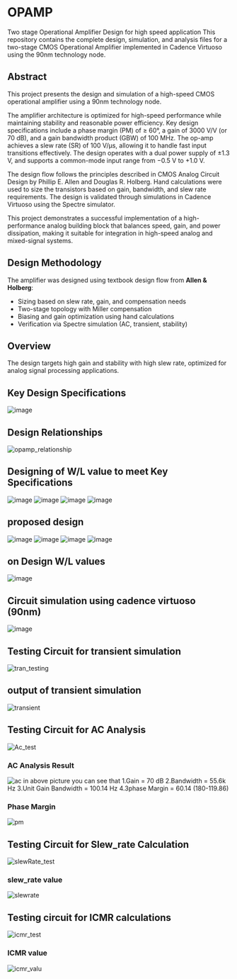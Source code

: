 # OPAMP

Two stage  Operational Amplifier Design for high speed application
This repository contains the complete design, simulation, and analysis files for a two-stage CMOS Operational Amplifier implemented in Cadence Virtuoso using the 90nm technology node.

## Abstract
This project presents the design and simulation of a high-speed CMOS operational amplifier using a 90nm technology node. 

The amplifier architecture is optimized for high-speed performance while maintaining stability and reasonable power efficiency. Key design specifications include a phase margin (PM) of ≥ 60°, a gain of 3000 V/V (or 70 dB), and a gain bandwidth product (GBW) of 100 MHz. The op-amp achieves a slew rate (SR) of 100 V/µs, allowing it to handle fast input transitions effectively. The design operates with a dual power supply of ±1.3 V, and supports a common-mode input range from −0.5 V to +1.0 V.

The design flow follows the principles described in CMOS Analog Circuit Design by Phillip E. Allen and Douglas R. Holberg. Hand calculations were used to size the transistors based on gain, bandwidth, and slew rate requirements. The design is validated through simulations in Cadence Virtuoso using the Spectre simulator.

This project demonstrates a successful implementation of a high-performance analog building block that balances speed, gain, and power dissipation, making it suitable for integration in high-speed analog and mixed-signal systems.

## Design Methodology

The amplifier was designed using textbook design flow from **Allen & Holberg**:
- Sizing based on slew rate, gain, and compensation needs
- Two-stage topology with Miller compensation
- Biasing and gain optimization using hand calculations
- Verification via Spectre simulation (AC, transient, stability)


## Overview

The design targets high gain and stability with high slew rate, optimized for analog signal processing applications. 


## Key Design Specifications
![image](https://github.com/user-attachments/assets/28eed64a-b9a2-4108-9077-8d5ebcf29c27)


## Design Relationships
![opamp_relationship ](https://github.com/user-attachments/assets/d930a3ac-0fb8-456b-a9d8-b2db3414aa9c)

## Designing  of W/L value to meet  Key Specifications
![image](https://github.com/user-attachments/assets/180280ea-d734-4af5-ac9c-8fc31ebf1fce)
![image](https://github.com/user-attachments/assets/73f64201-680a-4c8e-bb58-7c97781250a3)
![image](https://github.com/user-attachments/assets/c2db6ac8-1692-4f5e-8926-308deaaff9e8)
![image](https://github.com/user-attachments/assets/8e01e361-2eae-4003-9c7f-49ee30b0cd4f)
## proposed design
![image](https://github.com/user-attachments/assets/9e1352ba-eaae-421c-ab30-721ed51f6fab)
![image](https://github.com/user-attachments/assets/f72b6dc0-c6cc-4419-a123-17838f01cd88)
![image](https://github.com/user-attachments/assets/bd00e43d-05c3-4c75-94c0-b953379f0d55)
![image](https://github.com/user-attachments/assets/3d4a3183-5ef0-4749-b9d9-4600059fa453)

## on Design W/L values
![image](https://github.com/user-attachments/assets/ab131f1e-fcbf-41ef-a2fe-f8fd307ab73f)

## Circuit simulation using cadence virtuoso (90nm)
![image](https://github.com/user-attachments/assets/1b73b3fa-bf98-46ab-9e8a-7b468011d516)

## Testing Circuit for transient simulation
![tran_testing](https://github.com/user-attachments/assets/5ec532bc-c88a-43b2-a136-6b9d6e59745b)

## output of transient simulation
![transient](https://github.com/user-attachments/assets/9ab2e038-8fd5-4cd6-bf9c-f3c5b2ae2805)

## Testing Circuit for AC Analysis
![Ac_test](https://github.com/user-attachments/assets/17f41932-51c7-438f-97d5-da5a8e7b60b3)

### AC Analysis Result
![ac](https://github.com/user-attachments/assets/26e6cc2d-b9aa-4bf5-a882-d77efc79e93f)
in above picture you can see that 
1.Gain = 70 dB
2.Bandwidth = 55.6k Hz
3.Unit Gain Bandwidth = 100.14 Hz
4.3phase Margin = 60.14 (180-119.86)

### Phase Margin
![pm](https://github.com/user-attachments/assets/7300b731-9ddf-4618-a203-3f2ac1e40183)

## Testing Circuit for  Slew_rate Calculation
![slewRate_test](https://github.com/user-attachments/assets/9bb842cc-d52b-42c3-a38d-2499c442ced9)

### slew_rate value
![slewrate](https://github.com/user-attachments/assets/ee36561f-96c3-4ec4-9a5e-cbbb3c68acb7)

## Testing circuit for ICMR calculations
![icmr_test](https://github.com/user-attachments/assets/2fa961ab-0d79-4448-8114-15d3dbdd0bb8)

### ICMR value 
![icmr_valu](https://github.com/user-attachments/assets/70d55ed2-feb2-456b-8600-25e835b94f46)





















